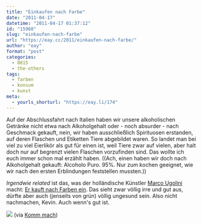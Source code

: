 ```yaml
---
title: "Einkaufen nach Farbe"
date: "2011-04-17"
datetime: "2011-04-17 01:37:12"
id: "15960"
slug: "einkaufen-nach-farbe"
url: "https://eay.cc/2011/einkaufen-nach-farbe/"
author: "eay"
format: "post"
categories:
  - 0815
  - the-others
tags:
  - farben
  - konsum
  - kunst
meta:
  - yourls_shorturl: "https://eay.li/174"
---
```


Auf der Abschlussfahrt nach Italien haben wir unsere alkoholischen Getränke nicht etwa nach Alkoholgehalt oder - noch absurder - nach Geschmack gekauft, nein, wir haben ausschließlich Spirituosen erstanden, auf deren Flaschen und Etiketten Tiere abgebildet waren. So landet man bei viel zu viel Eierlikör als gut für einen ist, weil Tiere zwar auf vielen, aber halt doch nur auf begrenzt vielen Flaschen vorzufinden sind. Das wollte ich euch immer schon mal erzählt haben. ((Ach, einen haben wir doch nach Alkoholgehalt gekauft: Alcoholo Puro. 95%. Nur zum kochen geeignet, wie wir nach den ersten Erblindungen feststellen mussten.))

_Irgendwie related_ ist das, was der holländische Künstler [Marco Ugolini](http://www.jesuismonreve.org/) macht: [Er kauft nach Farben ein](http://www.jesuismonreve.org/per-color/). Das sieht zwar völlig irre und gut aus, dürfte aber auch (jenseits von grün) völlig ungesund sein. Also nicht nachmachen, Kevin. Auch wenn's gut ist.

[![](https://eay.cc/uploads/2011/percolor.jpg)](http://www.jesuismonreve.org/per-color/) (via [Komm mach](http://www.kommmach.com/allgemein/einkaufen-nach-farbe/))
